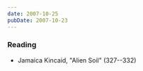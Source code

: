 ```yaml
---
date: 2007-10-25
pubDate: 2007-10-23
---
```


### Reading

* Jamaica Kincaid, "Alien Soil" (327--332)
